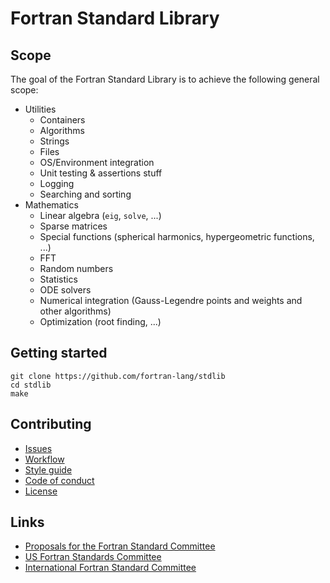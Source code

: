# Fortran Standard Library

## Scope

The goal of the Fortran Standard Library is to achieve the following general scope:

* Utilities
    * Containers
    * Algorithms
    * Strings
    * Files
    * OS/Environment integration
    * Unit testing & assertions stuff
    * Logging
    * Searching and sorting
* Mathematics
    * Linear algebra (`eig`, `solve`, ...)
    * Sparse matrices
    * Special functions (spherical harmonics, hypergeometric functions, ...)
    * FFT
    * Random numbers
    * Statistics
    * ODE solvers
    * Numerical integration (Gauss-Legendre points and weights and other algorithms)
    * Optimization (root finding, ...)


## Getting started

```
git clone https://github.com/fortran-lang/stdlib
cd stdlib
make
```

## Contributing

* [Issues](https://github.com/fortran-lang/stdlib/issues)
* [Workflow](WORKFLOW.md)
* [Style guide](STYLE_GUIDE.md)
* [Code of conduct](CODE_OF_CONDUCT.md)
* [License](LICENSE)

## Links

* [Proposals for the Fortran Standard Committee](https://github.com/j3-fortran/fortran_proposals/)
* [US Fortran Standards Committee](https://j3-fortran.org/)
* [International Fortran Standard Committee](https://wg5-fortran.org/)

